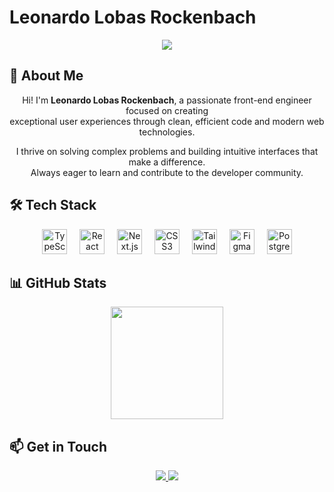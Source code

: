 # Leonardo Lobas Rockenbach

<div align="center">
  <img src="https://readme-typing-svg.herokuapp.com/?color=ffffff&size=35&center=true&vCenter=true&width=1000&lines=Hello,+I'm+Leonardo+Lobas+Rockenbach;Front-end+Engineer" />
</div>

## 🚀 About Me

<p align="center">
  Hi! I'm <strong>Leonardo Lobas Rockenbach</strong>, a passionate front-end engineer focused on creating<br>
  exceptional user experiences through clean, efficient code and modern web technologies.
</p>

<p align="center">
  I thrive on solving complex problems and building intuitive interfaces that make a difference.<br>
  Always eager to learn and contribute to the developer community.
</p>

## 🛠️ Tech Stack

<div align="center">
  <img src="https://cdn.jsdelivr.net/gh/devicons/devicon@latest/icons/typescript/typescript-original.svg" height="40" alt="TypeScript" />
  <img width="12" />
  <img src="https://cdn.jsdelivr.net/gh/devicons/devicon@latest/icons/react/react-original.svg" height="40" alt="React" />
  <img width="12" />
  <img src="https://cdn.jsdelivr.net/gh/devicons/devicon@latest/icons/nextjs/nextjs-original.svg" height="40" alt="Next.js" />
  <img width="12" />
  <img src="https://cdn.jsdelivr.net/gh/devicons/devicon@latest/icons/css3/css3-original-wordmark.svg" height="40" alt="CSS3" />
  <img width="12" />
  <img src="https://cdn.jsdelivr.net/gh/devicons/devicon@latest/icons/tailwindcss/tailwindcss-original.svg" height="40" alt="Tailwind CSS" />
  <img width="12" />
  <img src="https://cdn.jsdelivr.net/gh/devicons/devicon@latest/icons/figma/figma-original.svg" height="40" alt="Figma" />
  <img width="12" />
  <img src="https://cdn.jsdelivr.net/gh/devicons/devicon@latest/icons/postgresql/postgresql-original-wordmark.svg" height="40" alt="PostgreSQL" />
</div>

## 📊 GitHub Stats

<div align="center">
  <img height="180em" src="https://github-readme-stats.vercel.app/api/top-langs/?username=LeonardoLobas&layout=compact&langs_count=7&theme=dark&bg_color=080808&text_color=ffffff&title_color=ffffff&icon_color=00ff41&hide_border=true&border_radius=10"/>
</div>

## 📫 Get in Touch

<div align="center">
  <a href="https://www.linkedin.com/in/leonardo-lobas-rockenbach-9160bb277/" target="_blank">
    <img src="https://img.shields.io/badge/-LinkedIn-%230077B5?style=for-the-badge&logo=linkedin&logoColor=white" />
  </a>
  <a href="mailto:leonardolobas@gmail.com" target="_blank">
    <img src="https://img.shields.io/badge/-Gmail-%23333?style=for-the-badge&logo=gmail&logoColor=white" />
  </a>
</div>

